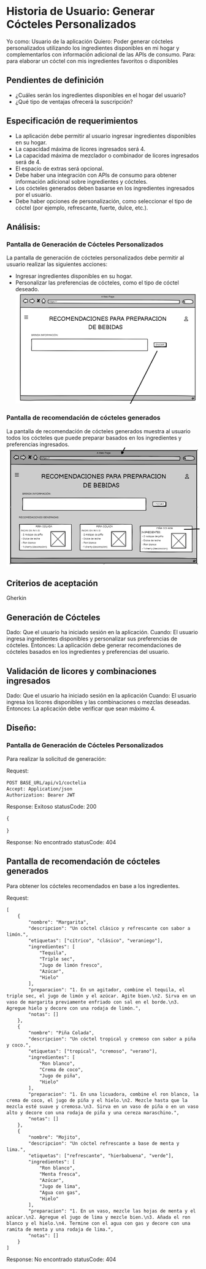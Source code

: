 # Historia de Usuario: Generar Cócteles Personalizados

Yo como: Usuario de la aplicación 
Quiero: Poder generar cócteles personalizados utilizando los ingredientes disponibles en mi hogar y complementarlos con información adicional de las APIs de consumo.
Para: para elaborar un cóctel con mis ingredientes favoritos o disponibles

## Pendientes de definición
- ¿Cuáles serán los ingredientes disponibles en el hogar del usuario?
- ¿Qué tipo de ventajas ofrecerá la suscripción?

## Especificación de requerimientos
- La aplicación debe permitir al usuario ingresar ingredientes disponibles en su hogar.
- La capacidad máxima de licores ingresados será 4.
- La capacidad máxima de mezclador o combinador de licores ingresados será de 4.
- El espacio de extras será opcional.
- Debe haber una integración con APIs de consumo para obtener información adicional sobre ingredientes y cócteles.
- Los cócteles generados deben basarse en los ingredientes ingresados por el usuario.
- Debe haber opciones de personalización, como seleccionar el tipo de cóctel (por ejemplo, refrescante, fuerte, dulce, etc.).

## Análisis: 
### Pantalla de Generación de Cócteles Personalizados
La pantalla de generación de cócteles personalizados debe permitir al usuario realizar las siguientes acciones:

- Ingresar ingredientes disponibles en su hogar.
- Personalizar las preferencias de cócteles, como el tipo de cóctel deseado.
![Alt text](Img7.png)

### Pantalla de recomendación de cócteles generados
La pantalla de recomendación de cócteles generados muestra al usuario todos los cócteles que puede preparar basados en los ingredientes y preferencias ingresados.
![Alt text](Img8.png)

## Criterios de aceptación
Gherkin

## Generación de Cócteles

Dado: Que el usuario ha iniciado sesión en la aplicación.
Cuando: El usuario ingresa ingredientes disponibles y personalizar sus preferencias de cócteles.
Entonces: La aplicación debe generar recomendaciones de cócteles basados en los ingredientes y preferencias del usuario.


## Validación de licores y combinaciones ingresados
Dado: Que el usuario ha iniciado sesión en la aplicación
Cuando: El usuario ingresa los licores disponibles y las combinaciones o mezclas deseadas.
Entonces: La aplicación debe verificar que sean máximo 4.
 
## Diseño: 
### Pantalla de Generación de Cócteles Personalizados
Para realizar la solicitud de generación:

Request:
```
POST BASE_URL/api/v1/coctelia
Accept: Application/json
Authorization: Bearer JWT
```
Response: Exitoso statusCode: 200
```
{

}
```
Response: No encontrado statusCode: 404

## Pantalla de recomendación de cócteles generados
Para obtener los cócteles recomendados en base a los ingredientes.

Request:
```
[
    {
        "nombre": "Margarita",
        "descripcion": "Un cóctel clásico y refrescante con sabor a limón.",
        "etiquetas": ["cítrico", "clásico", "veraniego"],
        "ingredientes": [
            "Tequila",
            "Triple sec",
            "Jugo de limón fresco",
            "Azúcar",
            "Hielo"
        ],
        "preparacion": "1. En un agitador, combine el tequila, el triple sec, el jugo de limón y el azúcar. Agite bien.\n2. Sirva en un vaso de margarita previamente enfriado con sal en el borde.\n3. Agregue hielo y decore con una rodaja de limón.",
        "notas": []
    },
    {
        "nombre": "Piña Colada",
        "descripcion": "Un cóctel tropical y cremoso con sabor a piña y coco.",
        "etiquetas": ["tropical", "cremoso", "verano"],
        "ingredientes": [
            "Ron blanco",
            "Crema de coco",
            "Jugo de piña",
            "Hielo"
        ],
        "preparacion": "1. En una licuadora, combine el ron blanco, la crema de coco, el jugo de piña y el hielo.\n2. Mezcle hasta que la mezcla esté suave y cremosa.\n3. Sirva en un vaso de piña o en un vaso alto y decore con una rodaja de piña y una cereza maraschino.",
        "notas": []
    },
    {
        "nombre": "Mojito",
        "descripcion": "Un cóctel refrescante a base de menta y lima.",
        "etiquetas": ["refrescante", "hierbabuena", "verde"],
        "ingredientes": [
            "Ron blanco",
            "Menta fresca",
            "Azúcar",
            "Jugo de lima",
            "Agua con gas",
            "Hielo"
        ],
        "preparacion": "1. En un vaso, mezcle las hojas de menta y el azúcar.\n2. Agregue el jugo de lima y mezcle bien.\n3. Añada el ron blanco y el hielo.\n4. Termine con el agua con gas y decore con una ramita de menta y una rodaja de lima.",
        "notas": []
    }
]
```

Response: No encontrado statusCode: 404

